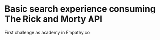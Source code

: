 # Basic search experience consuming The Rick and Morty API
First challenge as academy in Empathy.co
